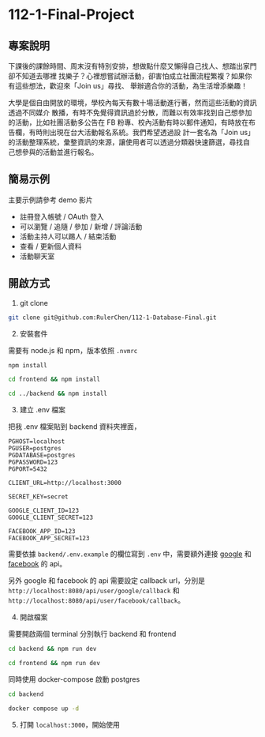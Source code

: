 # 112-1-Final-Project

## 專案說明

下課後的課餘時間、周末沒有特別安排，想做點什麼又懶得自己找人、想踏出家門卻不知道去哪裡
找樂子？心裡想嘗試辦活動，卻害怕成立社團流程繁複？如果你有這些想法，歡迎來「Join us」尋找、
舉辦適合你的活動，為生活增添樂趣！

大學是個自由開放的環境，學校內每天有數十場活動進行著，然而這些活動的資訊透過不同媒介
散播，有時不免覺得資訊過於分散，而難以有效率找到自己想參加的活動，比如社團活動多公告在 FB
粉專、校內活動有時以郵件通知，有時放在布告欄，有時則出現在台大活動報名系統。我們希望透過設
計一套名為「Join us」的活動整理系統，彙整資訊的來源，讓使用者可以透過分類器快速篩選，尋找自
己想參與的活動並進行報名。

## 簡易示例

主要示例請參考 demo 影片

- 註冊登入帳號 / OAuth 登入
- 可以瀏覽 / 追隨 / 參加 / 新增 / 評論活動
- 活動主持人可以踢人 / 結束活動
- 查看 / 更新個人資料
- 活動聊天室

## 開啟方式

1. git clone

```bash
git clone git@github.com:RulerChen/112-1-Database-Final.git
```

2. 安裝套件

需要有 node.js 和 npm，版本依照 `.nvmrc`

```bash
npm install

cd frontend && npm install

cd ../backend && npm install
```

3. 建立 .env 檔案

把我 .env 檔案貼到 backend 資料夾裡面，

```
PGHOST=localhost
PGUSER=postgres
PGDATABASE=postgres
PGPASSWORD=123
PGPORT=5432

CLIENT_URL=http://localhost:3000

SECRET_KEY=secret

GOOGLE_CLIENT_ID=123
GOOGLE_CLIENT_SECRET=123

FACEBOOK_APP_ID=123
FACEBOOK_APP_SECRET=123
```

需要依據 `backend/.env.example` 的欄位寫到 `.env` 中，需要額外連接 [google](https://console.cloud.google.com/) 和 [facebook](https://developers.facebook.com/?locale=zh_TW) 的 api。

另外 google 和 facebook 的 api 需要設定 callback url，分別是 `http://localhost:8080/api/user/google/callback` 和 `http://localhost:8080/api/user/facebook/callback`。

4. 開啟檔案

需要開啟兩個 terminal 分別執行 backend 和 frontend
    
```bash
cd backend && npm run dev
```

```bash
cd frontend && npm run dev
```

同時使用 docker-compose 啟動 postgres

```bash
cd backend

docker compose up -d
```

5. 打開 `localhost:3000`，開始使用
